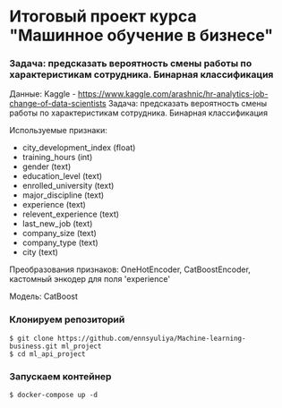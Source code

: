 # Итоговый проект курса "Машинное обучение в бизнесе"

### Задача: предсказать вероятность смены работы по характеристикам сотрудника. Бинарная классификация
Данные: Kaggle - https://www.kaggle.com/arashnic/hr-analytics-job-change-of-data-scientists
Задача: предсказать вероятность смены работы по характеристикам сотрудника. Бинарная классификация

Используемые признаки:

 * city_development_index (float)
 * training_hours (int)
 * gender (text)
  * education_level (text)
  * enrolled_university (text)
  * major_discipline (text)
 * experience (text)
 * relevent_experience (text)
 * last_new_job (text)
 * company_size (text)
 * company_type (text)
 * city (text)

Преобразования признаков: OneHotEncoder, CatBoostEncoder, кастомный энкодер для поля 'experience'

Модель: CatBoost


### Клонируем репозиторий


    $ git clone https://github.com/ennsyuliya/Machine-learning-business.git ml_project
    $ cd ml_api_project


### Запускаем контейнер


    $ docker-compose up -d
     



